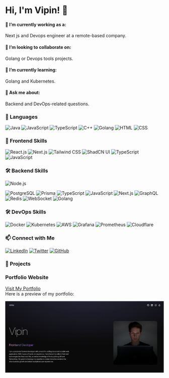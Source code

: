 # Hi, I'm Vipin! 👋

<h4>🔭 I’m currently working as a:</h4>
<p>Next js and Devops engineer at a remote-based company.</p>

<h4>👯 I’m looking to collaborate on:</h4>
<p>Golang or Devops tools projects.</p>

<h4>🌱 I’m currently learning:</h4>
<p>Golang and Kubernetes.</p>

<h4>💬 Ask me about:</h4>
<p>Backend and DevOps-related questions.</p>
 

### 🚀 Languages

![Java](https://img.shields.io/badge/Java-007396?style=for-the-badge&logo=java&logoColor=white)
![JavaScript](https://img.shields.io/badge/JavaScript-F7DF1E?style=for-the-badge&logo=javascript&logoColor=black)
![TypeScript](https://img.shields.io/badge/TypeScript-3178C6?style=for-the-badge&logo=typescript&logoColor=white)
![C++](https://img.shields.io/badge/C++-00599C?style=for-the-badge&logo=cplusplus&logoColor=white)
![Golang](https://img.shields.io/badge/Go-00ADD8?style=for-the-badge&logo=go&logoColor=white)
![HTML](https://img.shields.io/badge/HTML-E34F26?style=for-the-badge&logo=html5&logoColor=white)
![CSS](https://img.shields.io/badge/CSS-1572B6?style=for-the-badge&logo=css3&logoColor=white)

### 🎨 Frontend Skills

![React.js](https://img.shields.io/badge/React-61DAFB?style=for-the-badge&logo=react&logoColor=black)
![Next.js](https://img.shields.io/badge/Next.js-000000?style=for-the-badge&logo=nextdotjs&logoColor=white)
![Tailwind CSS](https://img.shields.io/badge/Tailwind%20CSS-06B6D4?style=for-the-badge&logo=tailwindcss&logoColor=white)
![ShadCN UI](https://img.shields.io/badge/ShadCN%20UI-38BDF8?style=for-the-badge&logo=radixui&logoColor=white)
![TypeScript](https://img.shields.io/badge/TypeScript-3178C6?style=for-the-badge&logo=typescript&logoColor=white)
![JavaScript](https://img.shields.io/badge/JavaScript-F7DF1E?style=for-the-badge&logo=javascript&logoColor=black)

### 🛠 Backend Skills

![Node.js](https://img.shields.io/badge/Node.js-339933?style=for-the-badge&logo=nodedotjs&logoColor=white)

![PostgreSQL](https://img.shields.io/badge/PostgreSQL-336791?style=for-the-badge&logo=postgresql&logoColor=white)
![Prisma](https://img.shields.io/badge/Prisma-2D3748?style=for-the-badge&logo=prisma&logoColor=white)
![TypeScript](https://img.shields.io/badge/TypeScript-3178C6?style=for-the-badge&logo=typescript&logoColor=white)
![JavaScript](https://img.shields.io/badge/JavaScript-F7DF1E?style=for-the-badge&logo=javascript&logoColor=black)
![Next.js](https://img.shields.io/badge/Next.js-000000?style=for-the-badge&logo=nextdotjs&logoColor=white)
![GraphQL](https://img.shields.io/badge/GraphQL-E10098?style=for-the-badge&logo=graphql&logoColor=white)
![Redis](https://img.shields.io/badge/Redis-DC382D?style=for-the-badge&logo=redis&logoColor=white)
![WebSocket](https://img.shields.io/badge/WebSocket-010101?style=for-the-badge&logo=websocket&logoColor=white)
![Golang](https://img.shields.io/badge/Go-00ADD8?style=for-the-badge&logo=go&logoColor=white)

### 🛠 DevOps Skills

![Docker](https://img.shields.io/badge/Docker-2496ED?style=for-the-badge&logo=docker&logoColor=white)
![Kubernetes](https://img.shields.io/badge/Kubernetes-326CE5?style=for-the-badge&logo=kubernetes&logoColor=white)
![AWS](https://img.shields.io/badge/AWS-FF9900?style=for-the-badge&logo=amazonaws&logoColor=white)
![Grafana](https://img.shields.io/badge/Grafana-F46800?style=for-the-badge&logo=grafana&logoColor=white)
![Prometheus](https://img.shields.io/badge/Prometheus-E6522C?style=for-the-badge&logo=prometheus&logoColor=white)
![Cloudflare](https://img.shields.io/badge/Cloudflare-F38020?style=for-the-badge&logo=cloudflare&logoColor=white)



### 📫 Connect with Me
[![LinkedIn](https://img.shields.io/badge/LinkedIn-0077B5?style=for-the-badge&logo=linkedin&logoColor=white)](https://linkedin.com/in/vipin-jangir-7b2a58285/)
[![Twitter](https://img.shields.io/badge/Twitter-1DA1F2?style=for-the-badge&logo=twitter&logoColor=white)](https://twitter.com/your-profile)
[![GitHub](https://img.shields.io/badge/GitHub-181717?style=for-the-badge&logo=github&logoColor=white)](https://github.com/jangirvipin)


### 🌟 Projects

### Portfolio Website
[Visit My Portfolio](https://portfolio-six-gray-26.vercel.app/)  
Here is a preview of my portfolio:

![Portfolio Preview](https://raw.githubusercontent.com/jangirvipin/jangirvipin/refs/heads/main/Github%20.png)
